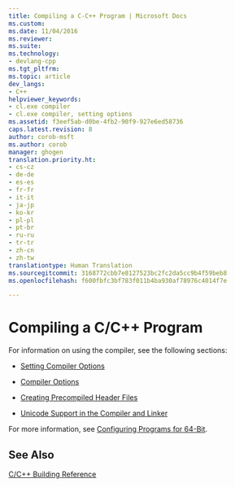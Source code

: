 ```yaml
---
title: Compiling a C-C++ Program | Microsoft Docs
ms.custom: 
ms.date: 11/04/2016
ms.reviewer: 
ms.suite: 
ms.technology:
- devlang-cpp
ms.tgt_pltfrm: 
ms.topic: article
dev_langs:
- C++
helpviewer_keywords:
- cl.exe compiler
- cl.exe compiler, setting options
ms.assetid: f3eef5ab-d0be-4fb2-90f9-927e6ed58736
caps.latest.revision: 8
author: corob-msft
ms.author: corob
manager: ghogen
translation.priority.ht:
- cs-cz
- de-de
- es-es
- fr-fr
- it-it
- ja-jp
- ko-kr
- pl-pl
- pt-br
- ru-ru
- tr-tr
- zh-cn
- zh-tw
translationtype: Human Translation
ms.sourcegitcommit: 3168772cbb7e8127523bc2fc2da5cc9b4f59beb8
ms.openlocfilehash: f600fbfc3bf783f011b4ba930af78976c4014f7e

---
```

# Compiling a C/C++ Program
For information on using the compiler, see the following sections:  
  
-   [Setting Compiler Options](../../build/reference/setting-compiler-options.md)  
  
-   [Compiler Options](../../build/reference/compiler-options.md)  
  
-   [Creating Precompiled Header Files](../../build/reference/creating-precompiled-header-files.md)  
  
-   [Unicode Support in the Compiler and Linker](../../build/reference/unicode-support-in-the-compiler-and-linker.md)  
  
 For more information, see [Configuring Programs for 64-Bit](../../build/configuring-programs-for-64-bit-visual-cpp.md).  
  
## See Also  
 [C/C++ Building Reference](../../build/reference/c-cpp-building-reference.md)


<!--HONumber=Jan17_HO2-->


